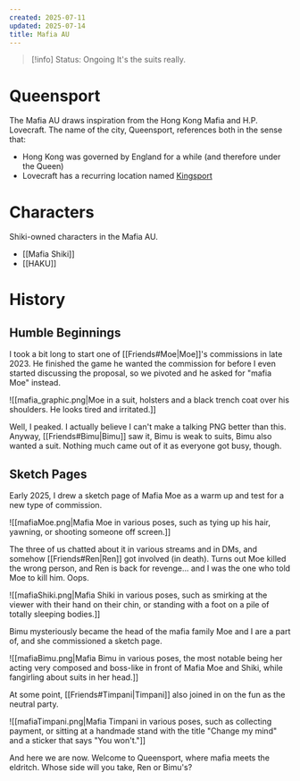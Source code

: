 ```yaml
---
created: 2025-07-11
updated: 2025-07-14
title: Mafia AU
---
```

> [!info] Status: Ongoing
> It's the suits really.

# Queensport
The Mafia AU draws inspiration from the Hong Kong Mafia and H.P. Lovecraft. The name of the city, Queensport, references both in the sense that:
- Hong Kong was governed by England for a while (and therefore under the Queen)
- Lovecraft has a recurring location named [Kingsport](https://en.wikipedia.org/wiki/Lovecraft_Country#Kingsport)

# Characters
Shiki-owned characters in the Mafia AU.
- [[Mafia Shiki]]
- [[HAKU]]
# History
## Humble Beginnings
I took a bit long to start one of [[Friends#Moe|Moe]]'s commissions in late 2023. He finished the game he wanted the commission for before I even started discussing the proposal, so we pivoted and he asked for "mafia Moe" instead.

![[mafia_graphic.png|Moe in a suit, holsters and a black trench coat over his shoulders. He looks tired and irritated.]]

Well, I peaked. I actually believe I can't make a talking PNG better than this. Anyway, [[Friends#Bimu|Bimu]] saw it, Bimu is weak to suits, Bimu also wanted a suit. Nothing much came out of it as everyone got busy, though.

## Sketch Pages
Early 2025, I drew a sketch page of Mafia Moe as a warm up and test for a new type of commission.

![[mafiaMoe.png|Mafia Moe in various poses, such as tying up his hair, yawning, or shooting someone off screen.]]

The three of us chatted about it in various streams and in DMs, and somehow [[Friends#Ren|Ren]] got involved (in death). Turns out Moe killed the wrong person, and Ren is back for revenge... and I was the one who told Moe to kill him. Oops.

![[mafiaShiki.png|Mafia Shiki in various poses, such as smirking at the viewer with their hand on their chin, or standing with a foot on a pile of totally sleeping bodies.]]

Bimu mysteriously became the head of the mafia family Moe and I are a part of, and she commissioned a sketch page.

![[mafiaBimu.png|Mafia Bimu in various poses, the most notable being her acting very composed and boss-like in front of Mafia Moe and Shiki, while fangirling about suits in her head.]]

At some point, [[Friends#Timpani|Timpani]] also joined in on the fun as the neutral party.

![[mafiaTimpani.png|Mafia Timpani in various poses, such as collecting payment, or sitting at a handmade stand with the title "Change my mind" and a sticker that says "You won't."]]

And here we are now. Welcome to Queensport, where mafia meets the eldritch. Whose side will you take, Ren or Bimu's?